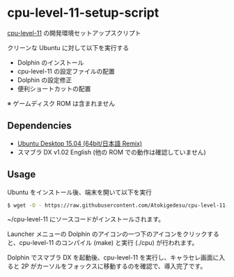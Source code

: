 # cpu-level-11-setup-script

[cpu-level-11](https://github.com/altf4/cpu-level-11) の開発環境セットアップスクリプト

クリーンな Ubuntu に対して以下を実行する

- Dolphin のインストール
- cpu-level-11 の設定ファイルの配置
- Dolphin の設定修正
- 便利ショートカットの配置

※ ゲームディスク ROM は含まれません


## Dependencies

- [Ubuntu Desktop 15.04 (64bit/日本語 Remix)](https://www.ubuntulinux.jp/download/ja-remix)
- スマブラ DX v1.02 English (他の ROM での動作は確認していません)


## Usage

Ubuntu をインストール後、端末を開いて以下を実行

```sh
$ wget -O - https://raw.githubusercontent.com/Atokigedesu/cpu-level-11-setup-script/master/setup.sh | sh
```

~/cpu-level-11 にソースコードがインストールされます。

Launcher メニューの Dolphin のアイコンの一つ下のアイコンをクリックすると、cpu-level-11 のコンパイル (make) と実行 (./cpu) が行われます。

Dolphin でスマブラ DX を起動後、cpu-level-11 を実行し、キャラセレ画面に入ると 2P がカーソルをフォックスに移動するのを確認で、導入完了です。
